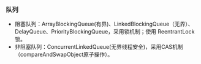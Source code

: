 ### 队列



- 阻塞队列：ArrayBlockingQueue(有界)、LinkedBlockingQueue（无界）、DelayQueue、PriorityBlockingQueue，采用锁机制；使用 ReentrantLock 锁。
- 非阻塞队列：ConcurrentLinkedQueue(无界线程安全)，采用CAS机制（compareAndSwapObject原子操作）。
